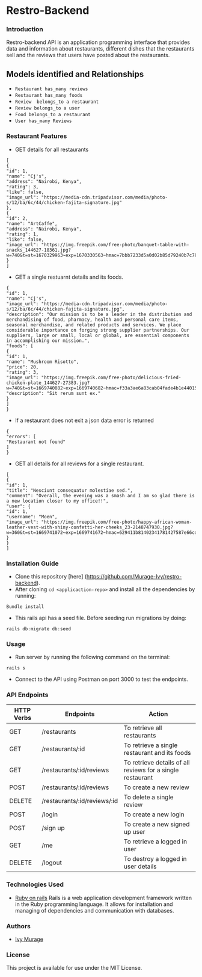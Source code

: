 # Restro-Backend

### Introduction
Restro-backend API is an application programming interface that provides data and information about restaurants, different dishes that the restaurants sell and the reviews that users have posted about the restaurants. 
<br/>


## Models identified and Relationships
* ```Restaurant has_many reviews ```
* ```Restaurant has_many foods```
* ```Review  belongs_to a restaurant ```
* ```Review belongs_to a user```
* ```Food belongs_to a restaurant```
* ```User has_many Reviews```

### Restaurant Features
* GET  details for all restaurants
```
[
{
"id": 1,
"name": "Cj's",
"address": "Nairobi, Kenya",
"rating": 3,
"like": false,
"image_url": "https://media-cdn.tripadvisor.com/media/photo-s/12/ba/6c/44/chicken-fajita-signature.jpg"
},
{
"id": 2,
"name": "ArtCaffe",
"address": "Nairobi, Kenya",
"rating": 1,
"like": false,
"image_url": "https://img.freepik.com/free-photo/banquet-table-with-snacks_144627-18361.jpg?w=740&t=st=1670329963~exp=1670330563~hmac=7bbb7233d5a0d02b85d79240b7c78597534c68b7e6671c39c6cfce6bef4a9f9e"
}
]
```
* GET a single restuarnt details and its foods.
```
{
"id": 1,
"name": "Cj's",
"image_url": "https://media-cdn.tripadvisor.com/media/photo-s/12/ba/6c/44/chicken-fajita-signature.jpg",
"description": "Our mission is to be a leader in the distribution and merchandising of food, pharmacy, health and personal care items, seasonal merchandise, and related products and services. We place considerable importance on forging strong supplier partnerships. Our suppliers, large or small, local or global, are essential components in accomplishing our mission.",
"foods": [
{
"id": 1,
"name": "Mushroom Risotto",
"price": 20,
"rating": 3,
"image_url": "https://img.freepik.com/free-photo/delicious-fried-chicken-plate_144627-27383.jpg?w=740&t=st=1669740082~exp=1669740682~hmac=f33a3ae6a83cab04fade4b1e4401572049d549905228ef5b6a1203455e193027",
"description": "Sit rerum sunt ex."
}
]
}
```
* If a restaurant does not exit a json data error is returned
```
{
"errors": [
"Restaurant not found"
]
}
```
* GET all details for all reviews for a single restaurant.
```
[
{
"id": 1,
"title": "Nesciunt consequatur molestiae sed.",
"comment": "Overall, the evening was a smash and I am so glad there is a new location closer to my office!!",
"user": {
"id": 1,
"username": "Moen",
"image_url": "https://img.freepik.com/free-photo/happy-african-woman-leather-vest-with-shiny-confetti-her-cheeks_23-2148747930.jpg?w=360&t=st=1669741072~exp=1669741672~hmac=629411b81402341781427587e66cddd0a5f40905a82533f14a243ab0a8c4daec"
}
}
]
```

### Installation Guide
* Clone this repository [here]
(https://github.com/Murage-Ivy/restro-backend).
* After cloning ```cd <applicaction-repo>``` and  install all the dependencies by running:
```properties
Bundle install
```  
* This rails api has a seed file. Before seeding run migrations by doing:
```properties
rails db:migrate db:seed
``` 
### Usage
* Run server by running the following command on the terminal:
```properties
rails s 
```  
* Connect to the API using Postman on port 3000 to test the endpoints.


### API Endpoints
| HTTP Verbs | Endpoints | Action |
| --- | --- | --- |
| GET | /restaurants| To retrieve all restaurants|
| GET | /restaurants/:id | To retrieve a single restaurant and its foods|
| GET | /restaurants/:id/reviews| To retrieve details of all reviews for a single restaurant|
| POST | /restaurants/:id/reviews | To create a new review|
| DELETE| /restaurants/:id/reviews/:id| To delete a single review|
| POST | /login| To create a new login|
| POST | /sign up| To create a new signed up user|
| GET | /me| To retrieve a logged in user|
| DELETE | /logout| To destroy a logged in user details|


### Technologies Used
* [Ruby on rails](https://guides.rubyonrails.org/) Rails is a web application development framework written in the Ruby programming language. It allows for installation and managing of dependencies and communication with databases.

### Authors
* [Ivy Murage](https://github.com/Murage-Ivy)

### License
This project is available for use under the MIT License.
